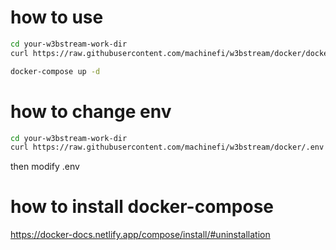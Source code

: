 # how to use
```bash
cd your-w3bstream-work-dir
curl https://raw.githubusercontent.com/machinefi/w3bstream/docker/docker-compose.yaml > docker-compose.yaml

docker-compose up -d
```


# how to change env
```bash
cd your-w3bstream-work-dir
curl https://raw.githubusercontent.com/machinefi/w3bstream/docker/.env > .env
```

then modify .env

# how to install docker-compose

https://docker-docs.netlify.app/compose/install/#uninstallation

